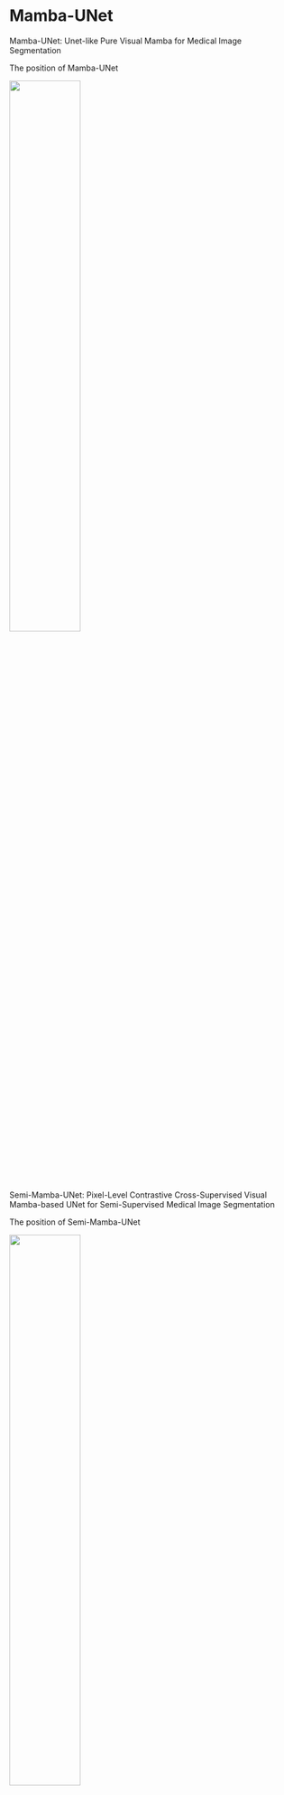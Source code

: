 # Mamba-UNet

Mamba-UNet: Unet-like Pure Visual Mamba for Medical Image Segmentation

The position of Mamba-UNet

<img src="netintro.png" width="50%" height="auto">


Semi-Mamba-UNet: Pixel-Level Contrastive Cross-Supervised Visual Mamba-based UNet for Semi-Supervised Medical Image Segmentation

The position of Semi-Mamba-UNet

<img src="sslintro.png" width="50%" height="auto">

Weak-Mamba-UNet: Visual Mamba Makes CNN and ViT Work Better for Scribble-based Medical Image Segmentation

The introduction of Scribble Annotation

<img src="wslintro.png" width="50%" height="auto">

Mamba-UNet

<img src="framework.png" width="50%" height="auto">


## Mamba-UNet Zoo

Mamba-UNet -> [[Paper Link]](https://github.com/ziyangwang007/Mamba-UNet/blob/main/MambaUNet.pdf) Released in 6/Feb/2024.

Semi-Mamba-UNet -> [[Paper Link]](https://github.com/ziyangwang007/Mamba-UNet/blob/main/SemiMambaUNet.pdf) Released in 10/Feb/2024.

Weak-Mamba-UNet -> [[Paper Link]](https://github.com/ziyangwang007/Mamba-UNet/blob/main/WeakMambaUNet.pdf) Released in 16/Feb/2024.

3D Mamba-UNet -> TBA

MambaMorph -> TBA


## Requirements
* Pytorch, MONAI 
* Some basic python packages: Torchio, Numpy, Scikit-image, SimpleITK, Scipy, Medpy, nibabel, tqdm ......

```
cd casual-conv1d

python setup.py install
```

```
cd mamba

python setup.py install
```


## Usage

1. Clone the repo:
```
git clone https://github.com/ziyangwang007/Mamba-UNet.git 
cd Mamba-UNet
```

2. Download Pretrained Model

Download through [Google Drive](https://drive.google.com/file/d/14RzbbBDjbKbgr0ordKlWbb69EFkHuplr/view?usp=sharing) for SwinUNet, and [Google Drive](https://drive.google.com/file/d/1uUPsr7XeqayCxlspqBHbg5zIWx0JYtSX/view?usp=sharing) for Mamba-UNet. in `code/pretrained_ckpt'.

3. Download Dataset

Download through [Google Drive](https://drive.google.com/file/d/1F3JzBSIURtFJkfcExBcT6Hu7Ar5_f8uv/view?usp=sharing), and save in `data/ACDC'.

4. Train 2D UNet
```
python train_fully_supervised_2D.py --root_path ../data/ACDC --exp ACDC/unet --model unet --max_iterations 10000 --batch_size 24
```

5. Train SwinUNet
```
python train_fully_supervised_2D_ViT.py --root_path ../data/ACDC --exp ACDC/swinunet --model swinunet --max_iterations 10000 --batch_size 24
```

6. Train Mamba-UNet
```
python train_fully_supervised_2D_VIM.py --root_path ../data/ACDC --exp ACDC/VIM --model mambaunet --max_iterations 10000 --batch_size 24 
```

7. Train Semi-Mamba-UNet when 5% as labeled data
```
python train_Semi_Mamba_UNet.py --root_path ../data/ACDC --exp ACDC/Semi_Mamba_UNet --max_iterations 30000 --labeled_num 3 --batch_size 16 --labeled_bs 8
```

8. Train Semi-Mamba-UNet when 10% as labeled data
```
python train_Semi_Mamba_UNet.py --root_path ../data/ACDC --exp ACDC/Semi_Mamba_UNet --max_iterations 30000 --labeled_num 7 --batch_size 16 --labeled_bs 8
```

9. Train UNet with Mean Teacher when 5% as labeled data
```
python train_mean_teacher_2D.py --root_path ../data/ACDC --model unet --exp ACDC/Mean_Teacher --max_iterations 30000 --labeled_num 3 --batch_size 16 --labeled_bs 8
```

10. Train SwinUNet with Mean Teacher when 5% as labeled data
```
python train_mean_teacher_ViT.py --root_path ../data/ACDC --model swinunet --exp ACDC/Mean_Teacher_ViT --max_iterations 30000 --labeled_num 3 --batch_size 16 --labeled_bs 8
```

11. Train UNet with Mean Teacher when 10% as labeled data
```
python train_mean_teacher_2D.py --root_path ../data/ACDC --model unet --exp ACDC/Mean_Teacher --max_iterations 30000 --labeled_num 7 --batch_size 16 --labeled_bs 8
```

12. Train SwinUNet with Mean Teacher when 10% as labeled data
```
python train_mean_teacher_ViT.py --root_path ../data/ACDC --model swinunet --exp ACDC/Mean_Teacher_ViT --max_iterations 30000 --labeled_num 7 --batch_size 16 --labeled_bs 8
```

13. Test
```
python test_2D_fully.py --root_path ../data/ACDC --exp ACDC/xxx --model xxx
```

## Q&A

1. Q: Performance: I find my results are slightly lower than your reported results.

A: Please do not worry. The performance depends on many factors, such as how the data is split, how the network is initialized, how you write the evaluation code for Dice, Accuray, Precision, Sensitivity, Specificity, and even the type of GPU used. What I want to emphasize is that you should maintain your hyper-parameter settings and test some other baseline methods(fair comparsion). If method A has a lower/higher Dice Coefficient than the reported number, it's likely that methods B and C will also have lower/higher Dice Coefficients than the numbers reported in the paper.

2. Q: Concurrent Work: I found similar work about the integration of Mamba into UNet.

A: I am glad to see and acknowledge that there should be similar work. Mamba is a novel architecture, and it is obviously valuable to explore integrating Mamba with segmentation, detection, registration, etc. I am pleased that we all find Mamba efficient in some cases. This GitHub repository was developed on the 6th of February 2024, and I would not be surprised if people have proposed similar work from the end of 2023 to future. Also, I have only tested a limited number of baseline methods with a single dataset. Please make sure to read other related work around Mamba/Visual Mamba with UNet/VGG/Resnet etc.

3. Q: Other Dataset: I want to try MambaUNet with other segmentation dataset, do you have any suggestions?

A: I recommend to start with UNet, as it often proves to be the most efficient architecture. Based on my experience with various segmentation datasets, UNet can outperform alternatives like TransUNet and SwinUNet. Therefore, UNet should be your first choice. Transformer-based UNet variants, which depend on pretraining, have shown promising results, especially with larger datasets—although such extensive datasets are uncommon in medical imaging. In my view, MambaUNet not only offers greater efficiency but also more promising performance compared to Transformer-based UNet. However, it's crucial to remember that MambaUNet, like Transformer, necessitates pretraining (e.g. on ImageNet).

4. Q: Colloboration: Could I discuss with you about other topic, like Image Registration, Human Pose Estimation, Image Fusion, and etc.

A: I would also like to do some amazing work. Connect with me via ziyang [dot] wang17 [at] gmail [dot] com.


## Reference
```
@article{wang2024mamba,
  title={Mamba-UNet: UNet-Like Pure Visual Mamba for Medical Image Segmentation},
  author={Wang, Ziyang and others},
  journal={arXiv preprint arXiv:2402.05079},
  year={2024}
}

@article{wang2024semimamba,
  title={Semi-Mamba-UNet: Pixel-Level Contrastive Cross-Supervised Visual Mamba-based UNet for Semi-Supervised Medical Image Segmentation},
  author={Wang, Ziyang and others},
  journal={arXiv preprint arXiv:2402.07245},
  year={2024}
}

@article{wang2024weakmamba,
  title={Weak-Mamba-UNet: Visual Mamba Makes CNN and ViT Work Better for Scribble-based Medical Image Segmentation},
  author={Wang, Ziyang and others},
  journal={arXiv preprint arXiv:xxxx.xxxxx},
  year={2024}
}
```


## Acknowledgement
SSL4MIS [Link](https://github.com/HiLab-git/SSL4MIS), Segmamba [Link](https://github.com/ge-xing/SegMamba), SwinUNet [Link](https://github.com/HuCaoFighting/Swin-Unet), Visual Mamba [Link](https://github.com/MzeroMiko/VMamba).